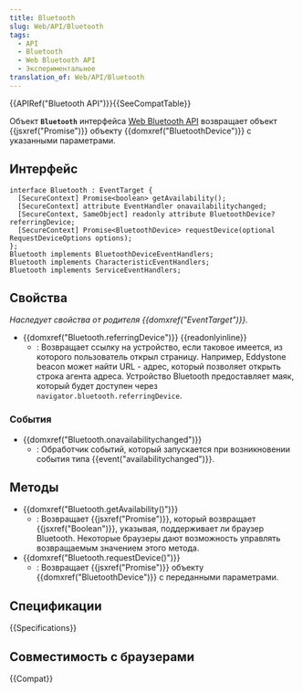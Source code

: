 ```yaml
---
title: Bluetooth
slug: Web/API/Bluetooth
tags:
  - API
  - Bluetooth
  - Web Bluetooth API
  - Экспериментальное
translation_of: Web/API/Bluetooth
---
```


{{APIRef("Bluetooth API")}}{{SeeCompatTable}}

Объект **`Bluetooth`** интерфейса [Web Bluetooth API](/ru/docs/Web/API/Web_Bluetooth_API) возвращает объект {{jsxref("Promise")}} объекту {{domxref("BluetoothDevice")}} с указанными параметрами.

## Интерфейс

```
interface Bluetooth : EventTarget {
  [SecureContext] Promise<boolean> getAvailability();
  [SecureContext] attribute EventHandler onavailabilitychanged;
  [SecureContext, SameObject] readonly attribute BluetoothDevice? referringDevice;
  [SecureContext] Promise<BluetoothDevice> requestDevice(optional RequestDeviceOptions options);
};
Bluetooth implements BluetoothDeviceEventHandlers;
Bluetooth implements CharacteristicEventHandlers;
Bluetooth implements ServiceEventHandlers;
```

## Свойства

_Наследует свойства от родителя {{domxref("EventTarget")}}._

- {{domxref("Bluetooth.referringDevice")}} {{readonlyinline}}
  - : Возвращает ссылку на устройство, если таковое имеется, из которого пользователь открыл страницу. Например, Eddystone beacon может найти URL - адрес, который позволяет открыть строка агента адреса. Устройство Bluetooth предоставляет маяк, который будет доступен через `navigator.bluetooth.referringDevice`.

### События

- {{domxref("Bluetooth.onavailabilitychanged")}}
  - : Обработчик событий, который запускается при возникновении события типа {{event("availabilitychanged")}}.

## Методы

- {{domxref("Bluetooth.getAvailability()")}}
  - : Возвращает {{jsxref("Promise")}}, который возвращает {{jsxref("Boolean")}}, указывая, поддерживает ли браузер Bluetooth. Некоторые браузеры дают возможность управлять возвращаемым значением этого метода.
- {{domxref("Bluetooth.requestDevice()")}}
  - : Возвращает {{jsxref("Promise")}} объекту {{domxref("BluetoothDevice")}} с переданными параметрами.

## Спецификации

{{Specifications}}

## Совместимость с браузерами

{{Compat}}
